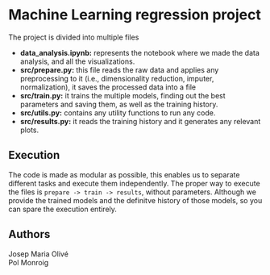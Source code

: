 # Machine Learning regression project
The project is divided into multiple files
- **data_analysis.ipynb:** represents the notebook where we made the data analysis, and all the visualizations.
- **src/prepare.py:** this file reads the raw data and applies any preprocessing to it (i.e., dimensionality reduction, imputer, normalization), it saves the processed data into a file
- **src/train.py:** it trains the multiple models, finding out the best parameters and saving them, as well as the training history.
- **src/utils.py:** contains any utility functions to run any code.
- **src/results.py:** it reads the training history and it generates any relevant plots.

## Execution
The code is made as modular as possible, this enables us to separate different tasks and execute them independently. The proper way to execute the files is
`prepare -> train -> results`, without parameters. Although we provide the trained models and the definitve history of those models, so you can spare the execution entirely.

## Authors
Josep Maria Olivé <br>
Pol Monroig
